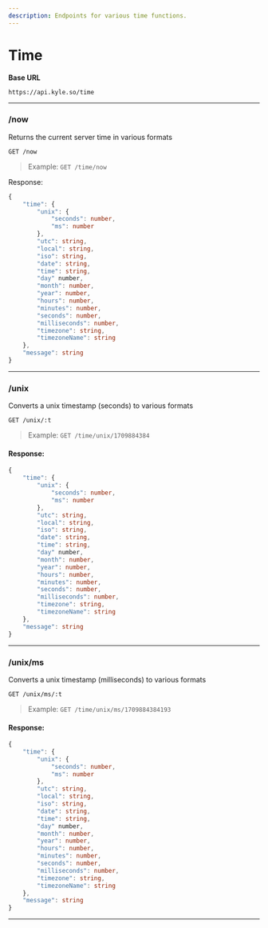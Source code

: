 ```yaml
---
description: Endpoints for various time functions.
---
```


# Time

**Base URL**

```
https://api.kyle.so/time
```

---

### /now

Returns the current server time in various formats

```
GET /now
```

> Example: `GET /time/now`

Response:

```typescript
{
    "time": {
        "unix": {
            "seconds": number,
            "ms": number
        },
        "utc": string,
        "local": string,
        "iso": string,
        "date": string,
        "time": string,
        "day" number,
        "month": number,
        "year": number,
        "hours": number,
        "minutes": number,
        "seconds": number,
        "milliseconds": number,
        "timezone": string,
        "timezoneName": string
    },
    "message": string
}
```

---

### /unix

Converts a unix timestamp (seconds) to various formats

```
GET /unix/:t
```

> Example: `GET /time/unix/1709884384`

#### Response:

```typescript
{
    "time": {
        "unix": {
            "seconds": number,
            "ms": number
        },
        "utc": string,
        "local": string,
        "iso": string,
        "date": string,
        "time": string,
        "day" number,
        "month": number,
        "year": number,
        "hours": number,
        "minutes": number,
        "seconds": number,
        "milliseconds": number,
        "timezone": string,
        "timezoneName": string
    },
    "message": string
}
```

---

### /unix/ms

Converts a unix timestamp (milliseconds) to various formats

```
GET /unix/ms/:t
```

> Example: `GET /time/unix/ms/1709884384193`

#### Response:

```typescript
{
    "time": {
        "unix": {
            "seconds": number,
            "ms": number
        },
        "utc": string,
        "local": string,
        "iso": string,
        "date": string,
        "time": string,
        "day" number,
        "month": number,
        "year": number,
        "hours": number,
        "minutes": number,
        "seconds": number,
        "milliseconds": number,
        "timezone": string,
        "timezoneName": string
    },
    "message": string
}
```

---
